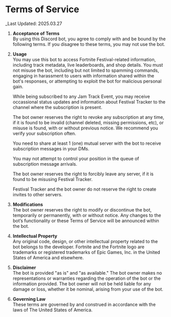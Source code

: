 # Terms of Service

_Last Updated: 2025.03.27

1. **Acceptance of Terms**  
   By using this Discord bot, you agree to comply with and be bound by the following terms. If you disagree to these terms, you may not use the bot.

2. **Usage**  
   You may use this bot to access Fortnite Festival-related information, including track metadata, live leaderboards, and shop details. You must not misuse the bot, including but not limited to spamming commands, engaging in harassment to users with information shared within the bot's responses, or attempting to exploit the bot for malicious personal gain.

   While being subscribed to any Jam Track Event, you may receive occassional status updates and information about Festival Tracker to the channel where the subscription is present.

   The bot owner reserves the right to revoke any subscription at any time, if it is found to be invalid (channel deleted, missing permissions, etc), or misuse is found, with or without previous notice. We recommend you verify your subscription often.

   You need to share at least 1 (one) mutual server with the bot to receive subscription messages in your DMs.

   You may not attempt to control your position in the queue of subscription message arrivals.

   The bot owner reserves the right to forcibly leave any server, if it is found to be misusing Festival Tracker.

   Festival Tracker and the bot owner do not reserve the right to create invites to other servers.

4. **Modifications**  
   The bot owner reserves the right to modify or discontinue the bot, temporarily or permanently, with or without notice. Any changes to the bot’s functionality or these Terms of Service will be announced within the bot.

5. **Intellectual Property**  
   Any original code, design, or other intellectual property related to the bot belongs to the developer. Fortnite and the Fortnite logo are trademarks or registered trademarks of Epic Games, Inc. in the United States of America and elsewhere.

6. **Disclaimer**  
   The bot is provided "as is" and "as available." The bot owner makes no representations or warranties regarding the operation of the bot or the information provided. The bot owner will not be held liable for any damage or loss, whether it be nominal, arising from your use of the bot.

7. **Governing Law**  
   These terms are governed by and construed in accordance with the laws of The United States of America.
